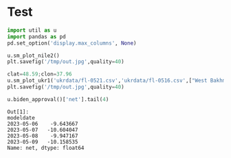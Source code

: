# Test


```python
import util as u
import pandas as pd
pd.set_option('display.max_columns', None)
```









```python
u.sm_plot_nile2()
plt.savefig('/tmp/out.jpg',quality=40)
```



























```python
clat=48.59;clon=37.96
u.sm_plot_ukr1('ukrdata/fl-0521.csv','ukrdata/fl-0516.csv',["West Bakhmut Sports Complex","Bakhmut Children's Hospital","West Bakhmut Residential Area","Bakhmut"],clat,clon,zoom=0.005)
plt.savefig('/tmp/out.jpg',quality=40)
```















































```python
u.biden_approval()['net'].tail(4)
```

```text
Out[1]: 
modeldate
2023-05-06    -9.643667
2023-05-07   -10.604047
2023-05-08    -9.947167
2023-05-09   -10.158535
Name: net, dtype: float64
```

